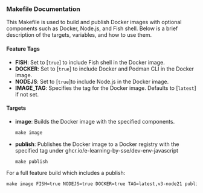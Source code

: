 ### Makefile Documentation

This Makefile is used to build and publish Docker images with optional components such as Docker, Node.js, and Fish shell. Below is a brief description of the targets, variables, and how to use them.

#### Feature Tags
- **FISH**: Set to [`true`] to include Fish shell in the Docker image.
- **DOCKER**: Set to [`true`] to include Docker and Podman CLI in the Docker image.
- **NODEJS**: Set to [`true`]to include Node.js in the Docker image.
- **IMAGE_TAG**: Specifies the tag for the Docker image. Defaults to [`latest`] if not set.

#### Targets

- **image**: Builds the Docker image with the specified components.
  ```makefile
  make image
  ```

- **publish**: Publishes the Docker image to a Docker registry with the specified tag under ghcr.io/e-learning-by-sse/dev-env-javascript
  ```makefile
  make publish
  ```

For a full feature build which includes a publish:
```makefile
make image FISH=true NODEJS=true DOCKER=true TAG=latest,v3-node21 publish
```
